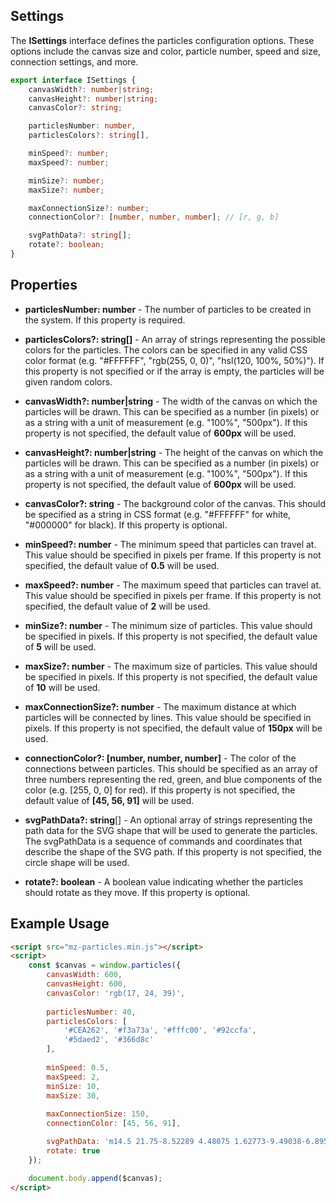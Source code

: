 ## Settings

The **ISettings** interface defines the particles configuration options. These options include the canvas size and color, particle number, speed and size, connection settings, and more.

```ts
export interface ISettings {
    canvasWidth?: number|string;
    canvasHeight?: number|string;
    canvasColor?: string;

    particlesNumber: number,
    particlesColors?: string[],

    minSpeed?: number;
    maxSpeed?: number;

    minSize?: number;
    maxSize?: number;

    maxConnectionSize?: number;
    connectionColor?: [number, number, number]; // [r, g, b]

    svgPathData?: string[];
    rotate?: boolean;
}
```

## Properties

- **particlesNumber: number** - The number of particles to be created in the system. If this property is required.

- **particlesColors?: string[]** - An array of strings representing the possible colors for the particles. The colors can be specified in any valid CSS color format (e.g. "#FFFFFF", "rgb(255, 0, 0)", "hsl(120, 100%, 50%)"). If this property is not specified or if the array is empty, the particles will be given random colors.

- **canvasWidth?: number|string** - The width of the canvas on which the particles will be drawn. This can be specified as a number (in pixels) or as a string with a unit of measurement (e.g. "100%", "500px"). If this property is not specified, the default value of **600px** will be used.

- **canvasHeight?: number|string** - The height of the canvas on which the particles will be drawn. This can be specified as a number (in pixels) or as a string with a unit of measurement (e.g. "100%", "500px"). If this property is not specified, the default value of **600px** will be used.

- **canvasColor?: string** - The background color of the canvas. This should be specified as a string in CSS format (e.g. "#FFFFFF" for white, "#000000" for black). If this property is optional.

- **minSpeed?: number** - The minimum speed that particles can travel at. This value should be specified in pixels per frame. If this property is not specified, the default value of **0.5** will be used.

- **maxSpeed?: number** - The maximum speed that particles can travel at. This value should be specified in pixels per frame. If this property is not specified, the default value of **2** will be used.

- **minSize?: number** - The minimum size of particles. This value should be specified in pixels. If this property is not specified, the default value of **5** will be used.

- **maxSize?: number** - The maximum size of particles. This value should be specified in pixels. If this property is not specified, the default value of **10** will be used.

- **maxConnectionSize?: number** - The maximum distance at which particles will be connected by lines. This value should be specified in pixels. If this property is not specified, the default value of **150px** will be used.

- **connectionColor?: [number, number, number]** - The color of the connections between particles. This should be specified as an array of three numbers representing the red, green, and blue components of the color (e.g. [255, 0, 0] for red). If this property is not specified, the default value of **[45, 56, 91]** will be used.

- **svgPathData?: string**[] - An optional array of strings representing the path data for the SVG shape that will be used to generate the particles. The svgPathData is a sequence of commands and coordinates that describe the shape of the SVG path. If this property is not specified, the circle shape will be used.

- **rotate?: boolean** - A boolean value indicating whether the particles should rotate as they move. If this property is optional.

## Example Usage

```html
<script src="mz-particles.min.js"></script>
<script>
    const $canvas = window.particles({
        canvasWidth: 600,
        canvasHeight: 600,
        canvasColor: 'rgb(17, 24, 39)',
        
        particlesNumber: 40,
        particlesColors: [
            '#CEA262', '#f3a73a', '#fffc00', '#92ccfa',
            '#5daed2', '#366d8c'
        ],
        
        minSpeed: 0.5,
        maxSpeed: 2,
        minSize: 10,
        maxSize: 30,
        
        maxConnectionSize: 150,
        connectionColor: [45, 56, 91],

        svgPathData: 'm14.5 21.75-8.52289 4.48075 1.62773-9.49038-6.89516-6.72112 9.52888-1.38462L14.5 0l4.26144 8.63463 9.52888 1.38462-6.89516 6.72112 1.62773 9.49038z',
        rotate: true
    });

    document.body.append($canvas);
</script>
```
